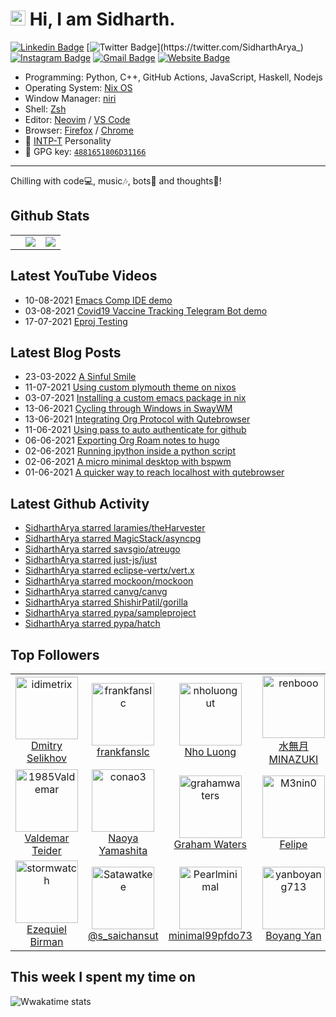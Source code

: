 <!--

Thank you if you like this profile README!

BUT, please DO NOT copy this and create your profile based on it.

You can use it as a reference, and copy a part of it, but DO NOT copy
all of this and create your profile based on it.

It is very common that you forget to change some information and leave
mine in your profile. This has happened too many times.

And, this profile README is auto-updated by GitHub Actions, you can read
[the official documentation](https://docs.github.com/actions) to learn
how to use it.

Only when you know what you are copying should you paste it. So, again,
please DO NOT copy this and create your profile based on it.

What's more, you can find other awesome profile READMEs at
https://github.com/abhisheknaiidu/awesome-github-profile-readme. There
could be a profile README that fits you better than this one.

Wish you a good-looking profile README!

-->

# <img src='https://qpluspicture.oss-cn-beijing.aliyuncs.com/6LjjQA/Hi.gif' alt='Hi' width="24"/> Hi, I am Sidharth.

[![Linkedin Badge](https://img.shields.io/badge/-sidhartharya---blue?style=flat&logo=Linkedin&logoColor=white&link=https://www.linkedin.com/in/sidhartharya-/)](https://www.linkedin.com/in/sidhartharya-/)
[![Twitter Badge](https://img.shields.io/badge/-@SidharthArya__-1ca0f1?style=flat&labelColor=1ca0f1&logo=twitter&logoColor=white&link=https://twitter.com/SidharthArya_)](https://twitter.com/SidharthArya_)
[![Instagram Badge](https://img.shields.io/badge/-@sidhartharya66-purple?style=flat&logo=instagram&logoColor=white&link=https://instagram.com/sidhartharya66/)](https://instagram.com/sidhartharya66)
[![Gmail Badge](https://img.shields.io/badge/-sidhartharya-c14438?style=flat&logo=Gmail&logoColor=white&link=mailto:sidhartharya10@gmail.com)](mailto:sidhartharya10@gmail.com)
[![Website Badge](https://img.shields.io/badge/-sidhartharya.com-47CCCC?style=flat&logo=Google-Chrome&logoColor=white&link=https://sidhartharya.com)](https://sidhartharya.com)

-   Programming: Python, C++, GitHub Actions, JavaScript, Haskell, Nodejs
-   Operating System: [Nix OS](https://nixos.org/)
-   Window Manager: [niri](https://github.com/YaLTeR/niri)
-   Shell: [Zsh](https://www.zsh.org/)
-   Editor: [Neovim](https://neovim.io/) / [VS Code](https://code.visualstudio.com/)
-   Browser: [Firefox](https://www.mozilla.org/en-US/firefox/) / [Chrome](https://www.google.com/intl/en_in/chrome/)
-   :wave: [INTP-T](https://www.16personalities.com/intp-personality) Personality
-   :key: GPG key: [`4881651806D31166`](https://github.com/SidharthArya.gpg)

---

Chilling with code💻, music🎶, bots🤖 and thoughts💭!

## Github Stats

<table border="0">
 <tr>
<td class="d-inline">
  <td>
<img src="https://github-readme-stats.vercel.app/api?username=SidharthArya&count_private=true&show_icons=true" />

</td>

<td>
<img src="https://github-readme-stats.vercel.app/api/top-langs/?username=SidharthArya&layout=compact"/>

</td>

</table>

## Latest YouTube Videos

<!-- YOUTUBE:START -->
 - 10-08-2021 [Emacs Comp IDE demo](https://www.youtube.com/watch?v=zY0gr3Tv3hU)
 - 03-08-2021 [Covid19 Vaccine Tracking Telegram Bot demo](https://www.youtube.com/watch?v=9W0XNbmQQRQ)
 - 17-07-2021 [Eproj Testing](https://www.youtube.com/watch?v=UFLeJTyE4IA)<!-- YOUTUBE:END -->

## Latest Blog Posts
<!-- BLOG-POST-LIST:START -->
 - 23-03-2022 [A Sinful Smile](https://blog.sidhartharya.com/posts/a-sinful-smile/)
 - 11-07-2021 [Using custom plymouth theme on nixos](https://blog.sidhartharya.com/posts/using-custom-plymouth-theme-on-nixos/)
 - 03-07-2021 [Installing a custom emacs package in nix](https://blog.sidhartharya.com/posts/installing-a-custom-emacs-package-in-nix/)
 - 13-06-2021 [Cycling through Windows in SwayWM](https://blog.sidhartharya.com/posts/cycling-through-windows-in-swaywm/)
 - 13-06-2021 [Integrating Org Protocol with Qutebrowser](https://blog.sidhartharya.com/posts/integrating-org-protocol-with-qutebrowser/)
 - 11-06-2021 [Using pass to auto authenticate for github](https://blog.sidhartharya.com/posts/using-pass-to-auto-authenticate-for-github/)
 - 06-06-2021 [Exporting Org Roam notes to hugo](https://blog.sidhartharya.com/posts/exporting-org-roam-notes-to-hugo/)
 - 02-06-2021 [Running ipython inside a python script](https://blog.sidhartharya.com/posts/running-ipython-inside-a-python-script/)
 - 02-06-2021 [A micro minimal desktop with bspwm](https://blog.sidhartharya.com/posts/a-micro-minimal-desktop-with-bspwm/)
 - 01-06-2021 [A quicker way to reach localhost with qutebrowser](https://blog.sidhartharya.com/posts/a-quicker-way-to-reach-localhost-with-qutebrowser/)<!-- BLOG-POST-LIST:END -->


## Latest Github Activity

<!-- GITHUB:START -->
- [SidharthArya starred laramies/theHarvester](https://github.com/laramies/theHarvester)
- [SidharthArya starred MagicStack/asyncpg](https://github.com/MagicStack/asyncpg)
- [SidharthArya starred savsgio/atreugo](https://github.com/savsgio/atreugo)
- [SidharthArya starred just-js/just](https://github.com/just-js/just)
- [SidharthArya starred eclipse-vertx/vert.x](https://github.com/eclipse-vertx/vert.x)
- [SidharthArya starred mockoon/mockoon](https://github.com/mockoon/mockoon)
- [SidharthArya starred canvg/canvg](https://github.com/canvg/canvg)
- [SidharthArya starred ShishirPatil/gorilla](https://github.com/ShishirPatil/gorilla)
- [SidharthArya starred pypa/sampleproject](https://github.com/pypa/sampleproject)
- [SidharthArya starred pypa/hatch](https://github.com/pypa/hatch)
<!-- GITHUB:END -->

## Top Followers
<!--START_SECTION:top-followers-->
<table>
  <tr>
    <td align="center">
      <a href="https://github.com/idimetrix">
        <img src="https://avatars2.githubusercontent.com/u/6536323" width="100px;" alt="idimetrix"/>
      </a>
      <br />
      <a href="https://github.com/idimetrix">Dmitry Selikhov</a>
    </td>
    <td align="center">
      <a href="https://github.com/frankfanslc">
        <img src="https://avatars2.githubusercontent.com/u/55561087" width="100px;" alt="frankfanslc"/>
      </a>
      <br />
      <a href="https://github.com/frankfanslc">frankfanslc</a>
    </td>
    <td align="center">
      <a href="https://github.com/nholuongut">
        <img src="https://avatars2.githubusercontent.com/u/58627821" width="100px;" alt="nholuongut"/>
      </a>
      <br />
      <a href="https://github.com/nholuongut">Nho Luong</a>
    </td>
    <td align="center">
      <a href="https://github.com/renbooo">
        <img src="https://avatars2.githubusercontent.com/u/16249870" width="100px;" alt="renbooo"/>
      </a>
      <br />
      <a href="https://github.com/renbooo">水無月 MINAZUKI</a>
    </td>
    <td align="center">
      <a href="https://github.com/jelsonjay">
        <img src="https://avatars2.githubusercontent.com/u/50907905" width="100px;" alt="jelsonjay"/>
      </a>
      <br />
      <a href="https://github.com/jelsonjay">Jelson J</a>
    </td>
    <td align="center">
      <a href="https://github.com/MdRashid62">
        <img src="https://avatars2.githubusercontent.com/u/55427374" width="100px;" alt="MdRashid62"/>
      </a>
      <br />
      <a href="https://github.com/MdRashid62">Muhammad Rashid</a>
    </td>
    <td align="center">
      <a href="https://github.com/carlosal1015">
        <img src="https://avatars2.githubusercontent.com/u/21283014" width="100px;" alt="carlosal1015"/>
      </a>
      <br />
      <a href="https://github.com/carlosal1015">Oromion</a>
    </td>
  </tr>
  <tr>
    <td align="center">
      <a href="https://github.com/1985Valdemar">
        <img src="https://avatars2.githubusercontent.com/u/114195427" width="100px;" alt="1985Valdemar"/>
      </a>
      <br />
      <a href="https://github.com/1985Valdemar">Valdemar Teider</a>
    </td>
    <td align="center">
      <a href="https://github.com/conao3">
        <img src="https://avatars2.githubusercontent.com/u/4703128" width="100px;" alt="conao3"/>
      </a>
      <br />
      <a href="https://github.com/conao3">Naoya Yamashita</a>
    </td>
    <td align="center">
      <a href="https://github.com/grahamwaters">
        <img src="https://avatars2.githubusercontent.com/u/63750901" width="100px;" alt="grahamwaters"/>
      </a>
      <br />
      <a href="https://github.com/grahamwaters">Graham Waters</a>
    </td>
    <td align="center">
      <a href="https://github.com/M3nin0">
        <img src="https://avatars2.githubusercontent.com/u/17037029" width="100px;" alt="M3nin0"/>
      </a>
      <br />
      <a href="https://github.com/M3nin0">Felipe</a>
    </td>
    <td align="center">
      <a href="https://github.com/maskegger">
        <img src="https://avatars2.githubusercontent.com/u/3811321" width="100px;" alt="maskegger"/>
      </a>
      <br />
      <a href="https://github.com/maskegger">AM</a>
    </td>
    <td align="center">
      <a href="https://github.com/Tiancheng-Luo">
        <img src="https://avatars2.githubusercontent.com/u/6097951" width="100px;" alt="Tiancheng-Luo"/>
      </a>
      <br />
      <a href="https://github.com/Tiancheng-Luo">Tiancheng-Luo</a>
    </td>
    <td align="center">
      <a href="https://github.com/amrithHN">
        <img src="https://avatars2.githubusercontent.com/u/70368617" width="100px;" alt="amrithHN"/>
      </a>
      <br />
      <a href="https://github.com/amrithHN">Amrith H Namboodiri</a>
    </td>
  </tr>
  <tr>
    <td align="center">
      <a href="https://github.com/stormwatch">
        <img src="https://avatars2.githubusercontent.com/u/824211" width="100px;" alt="stormwatch"/>
      </a>
      <br />
      <a href="https://github.com/stormwatch">Ezequiel Birman</a>
    </td>
    <td align="center">
      <a href="https://github.com/Satawatkee">
        <img src="https://avatars2.githubusercontent.com/u/53291820" width="100px;" alt="Satawatkee"/>
      </a>
      <br />
      <a href="https://github.com/Satawatkee">@s_saichansut</a>
    </td>
    <td align="center">
      <a href="https://github.com/Pearlminimal">
        <img src="https://avatars2.githubusercontent.com/u/45006194" width="100px;" alt="Pearlminimal"/>
      </a>
      <br />
      <a href="https://github.com/Pearlminimal">minimal99pfdo73 </a>
    </td>
    <td align="center">
      <a href="https://github.com/yanboyang713">
        <img src="https://avatars2.githubusercontent.com/u/7603628" width="100px;" alt="yanboyang713"/>
      </a>
      <br />
      <a href="https://github.com/yanboyang713">Boyang Yan</a>
    </td>
    <td align="center">
      <a href="https://github.com/portgasray">
        <img src="https://avatars2.githubusercontent.com/u/17681580" width="100px;" alt="portgasray"/>
      </a>
      <br />
      <a href="https://github.com/portgasray">Lei Zhang</a>
    </td>
    <td align="center">
      <a href="https://github.com/adam-ehab-code">
        <img src="https://avatars2.githubusercontent.com/u/137718329" width="100px;" alt="adam-ehab-code"/>
      </a>
      <br />
      <a href="https://github.com/adam-ehab-code">Adam Ehab</a>
    </td>
    <td align="center">
      <a href="https://github.com/relativelyrehan">
        <img src="https://avatars2.githubusercontent.com/u/48210765" width="100px;" alt="relativelyrehan"/>
      </a>
      <br />
      <a href="https://github.com/relativelyrehan">rreel </a>
    </td>
  </tr>
</table>
<!--END_SECTION:top-followers-->

## This week I spent my time on

![Wwakatime stats](https://github-readme-stats-taupe-two.vercel.app/api/wakatime?username=SidharthArya&hide_title=true&hide_border=true&langs_count=5)

